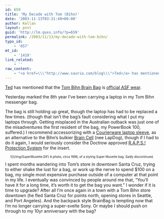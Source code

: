 ```yaml
---
id: 659
title: 'My Decade with Tom (Bihn)'
date: '2003-11-13T03:31:49+00:00'
author: Kellan
layout: post
guid: 'http://lm.quxx.info/?p=659'
permalink: /2003/11/13/my-decade-with-tom-bihn/
typo_id:
    - '657'
mt_id:
    - '1419'
link_related:
    - ''
raw_content:
    - "<a href=\\\"http://www.sauria.com/blog\\\">Ted</a> has mentioned that the <a href=\\\"http://www.tombihn.com/Merchant2/merchant.mvc?Screen=PROD&#38;Product_Code=TB0104&#38;Category_Code=300&#38;Product_Count=1\\\">Tom Bihn Brain Bag</a> is <a href=\\\"http://www.sauria.com/blog/gadgets/675\\\">official <acronym title=\\\"Apache Software Foundation\\\">ASF</acronym> wear</a>.\n<p>\nYesterday marked the 8th year I\\'ve been carrying a laptop in my Tom Bihn messenger bag.  \n</p>\n\n<p>\nThe bag is still holding up great, though the laptop has had to be replaced a few times. (though that isn\\'t the bag\\'s fault considering what I put my laptops through.  Getting misplaced in the Australian outback was just one of the misadventures the first resident of the bag, my PowerBook 100, suffered.)  I recommend accessorizing with a <a href=\\\"http://courierwareusa.com/level.itml/icOid/13\\\">Courierware laptop sleeve</a>, as an alternative to the Bihn\\'s bulkier <a href=\\\"http://www.tombihn.com/Merchant2/merchant.mvc?Screen=PROD&#38;Store_Code=001&#38;Product_Code=TB0300\\\">Brain Cell</a> (nee LapDog), though if I had to do it again, I would seriously consider the Doctrow approved <a href=\\\"http://www.roadwired.com/store/product.cfm?productid=60\\\">R.A.P.S.! Protection System</a> for the insert.\n</p>\n<p>\n<div style=\\\"margin: 5px atuo 15px auto; padding-bottom: 10px;  width: 100%; font-size: 10px;\ntext-align: center\\\">\n<img src=\\\"/img/SuperMusette.GIF\\\" /><br />\nA photo, circa 1996, of a styling Super Musette bag.<br />  Sadly discontinued.\n</div>\n\nI spent months wandering into Tom\\'s store in downtown Santa Cruz, trying to either shake the lust for a bag, or work up the nerve to spend $100 on a bag, my single most expensive purchase outside of a computer at that point in my life.  I eventually was convinced by people around me that, \\\"You\\'ll have it for a long time, it\\'s worth it to get the bag you want.\\\"   I wonder if it is time to upgrade?  After all I\\'m once again in a town with a Tom Bihn store downtown (he fled Santa Cruz for points north, opening stores in Seattle, and Port Angeles).  And the backpack style BrainBag is tempting now that I\\'m no longer carrying a super-svelte Sony.  Or maybe I should push on through to my 10yr anniversary with the bag?\n</p>\n<p>"
---
```


[Ted](http://www.sauria.com/blog) has mentioned that the [Tom Bihn Brain Bag](http://www.tombihn.com/Merchant2/merchant.mvc?Screen=PROD&Product_Code=TB0104&Category_Code=300&Product_Count=1) is [official <acronym title="Apache Software Foundation">ASF</acronym> wear](http://www.sauria.com/blog/gadgets/675).

Yesterday marked the 8th year I’ve been carrying a laptop in my Tom Bihn messenger bag.

The bag is still holding up great, though the laptop has had to be replaced a few times. (though that isn’t the bag’s fault considering what I put my laptops through. Getting misplaced in the Australian outback was just one of the misadventures the first resident of the bag, my PowerBook 100, suffered.) I recommend accessorizing with a [Courierware laptop sleeve](http://courierwareusa.com/level.itml/icOid/13), as an alternative to the Bihn’s bulkier [Brain Cell](http://www.tombihn.com/Merchant2/merchant.mvc?Screen=PROD&Store_Code=001&Product_Code=TB0300) (nee LapDog), though if I had to do it again, I would seriously consider the Doctrow approved [R.A.P.S.! Protection System](http://www.roadwired.com/store/product.cfm?productid=60) for the insert.

<div style="margin: 5px atuo 15px auto; padding-bottom: 10px;  width: 100%; font-size: 10px;
text-align: center">![](/img/SuperMusette.GIF)  
A photo, circa 1996, of a styling Super Musette bag.  
 Sadly discontinued. </div>I spent months wandering into Tom’s store in downtown Santa Cruz, trying to either shake the lust for a bag, or work up the nerve to spend $100 on a bag, my single most expensive purchase outside of a computer at that point in my life. I eventually was convinced by people around me that, “You’ll have it for a long time, it’s worth it to get the bag you want.” I wonder if it is time to upgrade? After all I’m once again in a town with a Tom Bihn store downtown (he fled Santa Cruz for points north, opening stores in Seattle, and Port Angeles). And the backpack style BrainBag is tempting now that I’m no longer carrying a super-svelte Sony. Or maybe I should push on through to my 10yr anniversary with the bag?